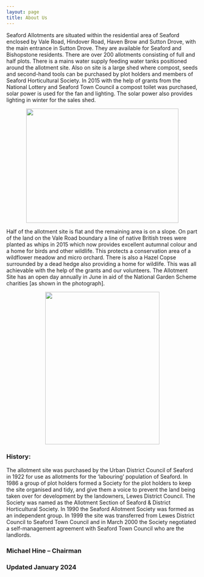 ```yaml
---
layout: page
title: About Us
---
```


Seaford Allotments are situated within the residential area of Seaford enclosed by Vale Road, Hindover Road, Haven Brow and Sutton Drove, with the main entrance in Sutton Drove.
They are available for Seaford and Bishopstone residents.
There are over 200 allotments consisting of full and half plots. There is a mains water supply feeding water tanks positioned around the allotment site. Also on site is a large shed where compost, seeds and second-hand tools can be purchased by plot holders and members of Seaford Horticultural Society. In 2015 with the help of grants from the National Lottery and Seaford Town Council a compost toilet was purchased, solar power is used for the fan and lighting. The solar power also provides lighting in winter for the sales shed.

<p align="center">
  <img width="400" height="300" src="https://croftie48.github.io/salg.github.io/assets/img/Carrot.JPG">
</p>

Half of the allotment site is flat and the remaining area is on a slope. On part of the land on the Vale Road boundary a line of native British trees were planted as whips in 2015 which now provides excellent autumnal colour and a home for birds and other wildlife. This protects a conservation area of a wildflower meadow and micro orchard. There is also a Hazel Copse surrounded by a dead hedge also providing a home for wildlife. This was all achievable with the help of the grants and our volunteers.
The Allotment Site has an open day annually in June in aid of the National Garden Scheme charities [as shown in the photograph].

<p align="center">
  <img width="300" height="400" src="https://croftie48.github.io/salg.github.io/assets/img/plothouse.jpg">
</p>

### History:
The allotment site was purchased by the Urban District Council of Seaford in 1922 for use as allotments for the ‘labouring’ population of Seaford.
In 1986 a group of plot holders formed a Society for the plot holders to keep the site organised and tidy, and give them a voice to prevent the land being taken over for development by the landowners, Lewes District Council. The Society was named as the Allotment Section of Seaford & District Horticultural Society.
In 1990 the Seaford Allotment Society was formed as an independent group.
In 1999 the site was transferred from Lewes District Council to Seaford Town Council and in March 2000 the Society negotiated a self-management agreement with Seaford Town Council who are the landlords.

### Michael Hine – Chairman
### Updated January 2024


 
